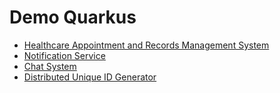 # Demo Quarkus
- [Healthcare Appointment and Records Management System](healthcare-management)
- [Notification Service](notification-service)
- [Chat System](chat-system)
- [Distributed Unique ID Generator](distributed-unique-id-generator)
